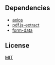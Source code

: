 ## Dependencies

- [axios](https://www.npmjs.com/package/axios)
- [pdf.js-extract](https://www.npmjs.com/package/pdf.js-extract)
- [form-data](https://www.npmjs.com/package/form-data)

## License
[MIT](https://choosealicense.com/licenses/mit/)
